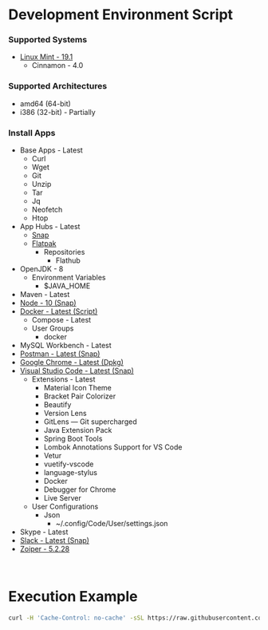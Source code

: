 # Development Environment Script

### Supported Systems
* [Linux Mint - 19.1](https://linuxmint.com/)
  * Cinnamon - 4.0

### Supported Architectures
* amd64 (64-bit)
* i386 (32-bit) - Partially

### Install Apps
* Base Apps - Latest
  * Curl
  * Wget
  * Git
  * Unzip
  * Tar
  * Jq
  * Neofetch
  * Htop
* App Hubs - Latest
  * [Snap](https://snapcraft.io/store)
  * [Flatpak](https://flathub.org/home)
    * Repositories
      * Flathub
* OpenJDK - 8
  * Environment Variables
    * $JAVA_HOME
* Maven - Latest
* [Node - 10 (Snap)](https://snapcraft.io/node)
* [Docker - Latest (Script)](https://www.docker.com/)
  * Compose - Latest
  * User Groups
    * docker
* MySQL Workbench - Latest
* [Postman - Latest (Snap)](https://snapcraft.io/postman)
* [Google Chrome - Latest (Dpkg)](https://www.google.com/chrome/)
* [Visual Studio Code - Latest (Snap)](https://snapcraft.io/code)
  * Extensions - Latest
    * Material Icon Theme
    * Bracket Pair Colorizer
    * Beautify
    * Version Lens
    * GitLens — Git supercharged
    * Java Extension Pack
    * Spring Boot Tools
    * Lombok Annotations Support for VS Code
    * Vetur
    * vuetify-vscode
    * language-stylus
    * Docker
    * Debugger for Chrome
    * Live Server
  * User Configurations
    * Json
      * ~/.config/Code/User/settings.json
* Skype - Latest
* [Slack - Latest (Snap)](https://snapcraft.io/slack)
* [Zoiper - 5.2.28](https://www.zoiper.com/)

<br/>

# Execution Example

```bash
curl -H 'Cache-Control: no-cache' -sSL https://raw.githubusercontent.com/daniloancilotto/development-environment-script/master/install.sh | bash
```

